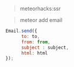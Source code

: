 > meteorhacks:ssr

> meteor add email  
```javascript
Email.send({
      to: to,
      from: from,
      subject : subject,
      html: html
});

```
